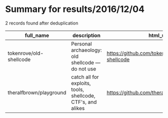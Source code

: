 
# Summary for results/2016/12/04
    
2 records found after deduplication

| full_name | description | html_url | matched_list | matched_count | pushed_at | size | stargazers_count | language | forks_count |
|-------------------------|-------------------------------------------------------------|--------------------------------------------|--------------------------|-----------------|---------------------------|--------|--------------------|------------|---------------|
| tokenrove/old-shellcode | Personal archaeology: old shellcode — do not use | https://github.com/tokenrove/old-shellcode | ['shellcode'] | 1 | 2016-12-04 19:52:50+00:00 | 3 | 0 | C | 0 |
| theralfbrown/playground | catch all for exploits, tools, shellcode, CTF's, and alikes | https://github.com/theralfbrown/playground | ['exploit', 'shellcode'] | 2 | 2016-12-04 21:38:25+00:00 | 26 | 2 | C# | 3 |
